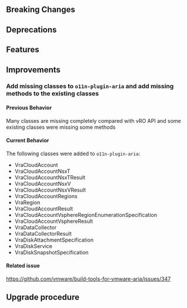 [//]: # (VERSION_PLACEHOLDER DO NOT DELETE)
[//]: # (Used when working on a new release. Placed together with the Version.md)
[//]: # (Nothing here is optional. If a step must not be performed, it must be said so)
[//]: # (Do not fill the version, it will be done automatically)
[//]: # (Quick Intro to what is the focus of this release)

## Breaking Changes

[//]: # (### *Breaking Change*)
[//]: # (Describe the breaking change AND explain how to resolve it)
[//]: # (You can utilize internal links /e.g. link to the upgrade procedure, link to the improvement|deprecation that introduced this/)

## Deprecations

[//]: # (### *Deprecation*)
[//]: # (Explain what is deprecated and suggest alternatives)

[//]: # (Features -> New Functionality)

## Features

[//]: # (### *Feature Name*)
[//]: # (Describe the feature)
[//]: # (Optional But higlhy recommended Specify *NONE* if missing)
[//]: # (#### Relevant Documentation:)

[//]: # (Improvements -> Bugfixes/hotfixes or general improvements)

## Improvements

[//]: # (### *Improvement Name* )
[//]: # (Talk ONLY regarding the improvement)
[//]: # (Optional But higlhy recommended)
[//]: # (#### Previous Behavior)
[//]: # (Explain how it used to behave, regarding to the change)
[//]: # (Optional But higlhy recommended)
[//]: # (#### New Behavior)
[//]: # (Explain how it behaves now, regarding to the change)
[//]: # (Optional But higlhy recommended Specify *NONE* if missing)
[//]: # (#### Relevant Documentation:)

### Add missing classes to `o11n-plugin-aria` and add missing methods to the existing classes

#### Previous Behavior

Many classes are missing completely compared with vRO API and some existing classes were missing some methods

#### Current Behavior

The following classes were added to `o11n-plugin-aria`:

- VraCloudAccount
- VraCloudAccountNsxT
- VraCloudAccountNsxTResult
- VraCloudAccountNsxV
- VraCloudAccountNsxVResult
- VraCloudAccountRegions
- VraRegion
- VraCloudAccountResult
- VraCloudAccountVsphereRegionEnumerationSpecification
- VraCloudAccountVsphereResult
- VraDataCollector
- VraDataCollectorResult
- VraDiskAttachmentSpecification
- VraDiskService
- VraDiskSnapshotSpecification

#### Related issue

<https://github.com/vmware/build-tools-for-vmware-aria/issues/347>

## Upgrade procedure

[//]: # (Explain in details if something needs to be done)
